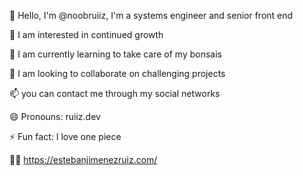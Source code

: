 👋 Hello, I'm @noobruiiz, I'm a systems engineer and senior front end

👀 I am interested in continued growth

🌱 I am currently learning to take care of my bonsais

💞️ I am looking to collaborate on challenging projects

📫 you can contact me through my social networks

😄 Pronouns: ruiiz.dev

⚡ Fun fact: I love one piece

👨‍💻 https://estebanjimenezruiz.com/
